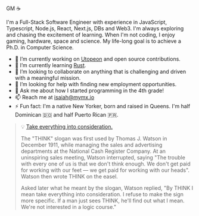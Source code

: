 GM ☕

I'm a Full-Stack Software Engineer with experience in JavaScript, Typescript, Node.js, React, Next.js, DBs and Web3. I'm always exploring and chasing the excitement of learning. When I'm not coding, I enjoy gaming, hardware, space and science. My life-long goal is to achieve a Ph.D. in Computer Science.

- 🔭 I’m currently working on [Utopeon](https://www.utopeon.com) and open source contributions.
- 🌱 I’m currently learning [Rust](https://www.rust-lang.org/).
- 👯 I’m looking to collaborate on anything that is challenging and driven with a meaningful mission.
- 🤔 I’m looking for help with finding new employment opportunities.
- 💬 Ask me about how I started programming in the 4th grade!
- 📫 Reach me at [isaiah@mymx.io](mailto:isaiah@mymx.io)
- ⚡ Fun fact: I'm a native New Yorker, born and raised in Queens. I'm half Dominican 🇩🇴 and half Puerto Rican 🇵🇷.

> 💡 [Take everything into consideration.](https://en.wikipedia.org/wiki/Think_(slogan))
>
> The "THINK" slogan was first used by Thomas J. Watson in December 1911, while managing the sales and advertising departments at the National Cash Register Company. At an uninspiring sales meeting, Watson interrupted, saying "The trouble with every one of us is that we don't think enough. We don't get paid for working with our feet — we get paid for working with our heads". Watson then wrote THINK on the easel.
> 
> Asked later what he meant by the slogan, Watson replied, "By THINK I mean take everything into consideration. I refuse to make the sign more specific. If a man just sees THINK, he'll find out what I mean. We're not interested in a logic course."

